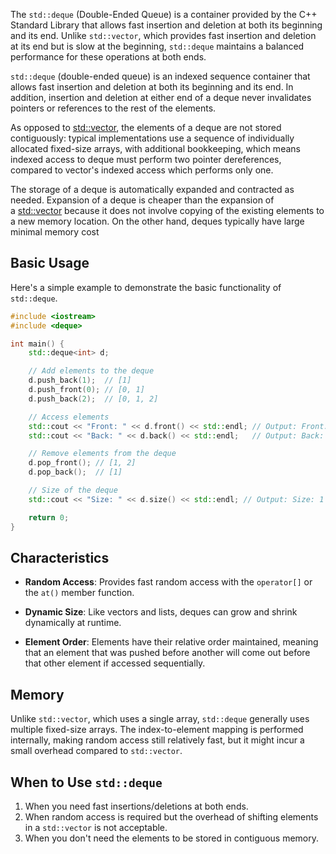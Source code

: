 The `std::deque` (Double-Ended Queue) is a container provided by the C++ Standard Library that allows fast insertion and deletion at both its beginning and its end. Unlike `std::vector`, which provides fast insertion and deletion at its end but is slow at the beginning, `std::deque` maintains a balanced performance for these operations at both ends.

`std::deque` (double-ended queue) is an indexed sequence container that allows fast insertion and deletion at both its beginning and its end. In addition, insertion and deletion at either end of a deque never invalidates pointers or references to the rest of the elements.

As opposed to [std::vector](https://en.cppreference.com/w/cpp/container/vector "cpp/container/vector"), the elements of a deque are not stored contiguously: typical implementations use a sequence of individually allocated fixed-size arrays, with additional bookkeeping, which means indexed access to deque must perform two pointer dereferences, compared to vector's indexed access which performs only one.

The storage of a deque is automatically expanded and contracted as needed. Expansion of a deque is cheaper than the expansion of a [std::vector](https://en.cppreference.com/w/cpp/container/vector "cpp/container/vector") because it does not involve copying of the existing elements to a new memory location. On the other hand, deques typically have large minimal memory cost
## Basic Usage

Here's a simple example to demonstrate the basic functionality of `std::deque`.

```c++
#include <iostream>
#include <deque>

int main() {
    std::deque<int> d;

    // Add elements to the deque
    d.push_back(1);  // [1]
    d.push_front(0); // [0, 1]
    d.push_back(2);  // [0, 1, 2]

    // Access elements
    std::cout << "Front: " << d.front() << std::endl; // Output: Front: 0
    std::cout << "Back: " << d.back() << std::endl;   // Output: Back: 2

    // Remove elements from the deque
    d.pop_front(); // [1, 2]
    d.pop_back();  // [1]

    // Size of the deque
    std::cout << "Size: " << d.size() << std::endl; // Output: Size: 1

    return 0;
}
```
## Characteristics

- **Random Access**: Provides fast random access with the `operator[]` or the `at()` member function.

- **Dynamic Size**: Like vectors and lists, deques can grow and shrink dynamically at runtime.

- **Element Order**: Elements have their relative order maintained, meaning that an element that was pushed before another will come out before that other element if accessed sequentially.
## Memory

Unlike `std::vector`, which uses a single array, `std::deque` generally uses multiple fixed-size arrays. The index-to-element mapping is performed internally, making random access still relatively fast, but it might incur a small overhead compared to `std::vector`.
## When to Use `std::deque`

1. When you need fast insertions/deletions at both ends.
2. When random access is required but the overhead of shifting elements in a `std::vector` is not acceptable.
3. When you don't need the elements to be stored in contiguous memory.